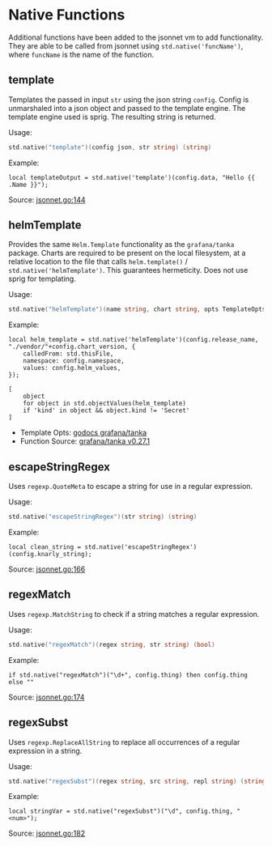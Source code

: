 # Native Functions


Additional functions have been added to the jsonnet vm to add functionality.
They are able to be called from jsonnet using `std.native('funcName')`, where `funcName` is the name of the function.

## template

Templates the passed in input `str` using the json string `config`.
Config is unmarshaled into a json object and passed to the template engine.
The template engine used is sprig.
The resulting string is returned.

Usage:

```go
std.native("template")(config json, str string) (string)
```

Example:

```jsonnet
local templateOutput = std.native('template')(config.data, "Hello {{ .Name }}");
```

Source: [jsonnet.go:144](cmd/jsonnet.go:144)


## helmTemplate

Provides the same `Helm.Template` functionality as the `grafana/tanka` package. 
Charts are required to be present on the local filesystem, at a relative location to the file that calls `helm.template()` / `std.native('helmTemplate')`. 
This guarantees hermeticity.
Does not use sprig for templating.

Usage:

```go
std.native("helmTemplate")(name string, chart string, opts TemplateOpts) (manifest.List)
```

Example:

```jsonnet
local helm_template = std.native('helmTemplate')(config.release_name, "./vendor/"+config.chart_version, {
    calledFrom: std.thisFile,
    namespace: config.namespace,
    values: config.helm_values,
});

[
    object
    for object in std.objectValues(helm_template)
    if 'kind' in object && object.kind != 'Secret'
]
```

* Template Opts: [godocs grafana/tanka](https://github.com/grafana/tanka/blob/v0.27.1/pkg/helm/template.go#L65)
* Function Source: [grafana/tanka v0.27.1](https://github.com/grafana/tanka/blob/v0.27.1/pkg/helm/template.go#L23)


## escapeStringRegex

Uses `regexp.QuoteMeta` to escape a string for use in a regular expression.

Usage:

```go
std.native("escapeStringRegex")(str string) (string)
```

Example:

```jsonnet
local clean_string = std.native('escapeStringRegex')(config.knarly_string);
```

Source: [jsonnet.go:166](cmd/jsonnet.go:166)

## regexMatch

Uses `regexp.MatchString` to check if a string matches a regular expression.

Usage:

```go
std.native("regexMatch")(regex string, str string) (bool)
```

Example:

```jsonnet
if std.native("regexMatch")("\d+", config.thing) then config.thing else ""
```

Source: [jsonnet.go:174](cmd/jsonnet.go:174)

## regexSubst

Uses `regexp.ReplaceAllString` to replace all occurrences of a regular expression in a string.

Usage:

```go
std.native("regexSubst")(regex string, src string, repl string) (string)
```

Example:

```jsonnet
local stringVar = std.native("regexSubst")("\d", config.thing, "<num>");
```

Source: [jsonnet.go:182](cmd/jsonnet.go:182)
